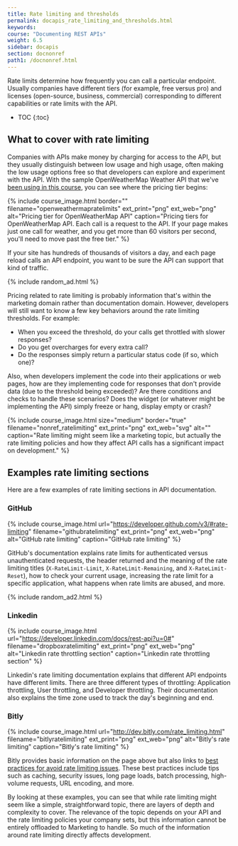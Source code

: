 ```yaml
---
title: Rate limiting and thresholds
permalink: docapis_rate_limiting_and_thresholds.html
keywords:
course: "Documenting REST APIs"
weight: 6.5
sidebar: docapis
section: docnonref
path1: /docnonref.html
---
```


Rate limits determine how frequently you can call a particular endpoint. Usually companies have different tiers (for example, free versus pro) and licenses (open-source, business, commercial) corresponding to different capabilities or rate limits with the API.

* TOC
{:toc}

## What to cover with rate limiting

Companies with APIs make money by charging for access to the API, but they usually distinguish between low usage and high usage, often making the low usage options free so that developers can explore and experiment with the API. With the sample OpenWeatherMap Weather API that we've [been using in this course](docapis_scenario_for_using_weather_api.html), you can see where the pricing tier begins:

{% include course_image.html border="" filename="openweathermapratelimits" ext_print="png" ext_web="png" alt="Pricing tier for OpenWeatherMap API" caption="Pricing tiers for OpenWeatherMap API. Each call is a request to the API. If your page makes just one call for weather, and you get more than 60 visitors per second, you'll need to move past the free tier." %}

If your site has hundreds of thousands of visitors a day, and each page reload calls an API endpoint, you want to be sure the API can support that kind of traffic.

{% include random_ad.html %}

Pricing related to rate limiting is probably information that's within the marketing domain rather than documentation domain. However, developers will still want to know a few key behaviors around the rate limiting thresholds. For example:

* When you exceed the threshold, do your calls get throttled with slower responses?
* Do you get overcharges for every extra call?
* Do the responses simply return a particular status code (if so, which one)?

Also, when developers implement the code into their applications or web pages, how are they implementing code for responses that don't provide data (due to the threshold being exceeded)? Are there conditions and checks to handle these scenarios? Does the widget (or whatever might be implementing the API) simply freeze or hang, display empty or crash?

{% include course_image.html size="medium" border="true" filename="nonref_ratelimiting" ext_print="png" ext_web="svg" alt="" caption="Rate limiting might seem like a marketing topic, but actually the rate limiting policies and how they affect API calls has a significant impact on development." %}

## Examples rate limiting sections

Here are a few examples of rate limiting sections in API documentation.

### GitHub

{% include course_image.html url="https://developer.github.com/v3/#rate-limiting" filename="githubratelimiting" ext_print="png" ext_web="png" alt="GitHub rate limiting" caption="GitHub rate limiting" %}

GitHub's documentation explains rate limits for authenticated versus unauthenticated requests, the header returned and the meaning of the rate limiting titles (`X-RateLimit-Limit`, `X-RateLimit-Remaining`, and `X-RateLimit-Reset`), how to check your current usage, increasing the rate limit for a specific application, what happens when rate limits are abused, and more.

{% include random_ad2.html %}

### Linkedin

{% include course_image.html url="https://developer.linkedin.com/docs/rest-api?u=0#" filename="dropboxratelimiting" ext_print="png" ext_web="png" alt="Linkedin rate throttling section" caption="Linkedin rate throttling section" %}

Linkedin's rate limiting documentation explains that different API endpoints have different limits. There are three different types of throttling: Application throttling, User throttling, and Developer throttling. Their documentation also explains the time zone used to track the day's beginning and end.

### Bitly

{% include course_image.html url="http://dev.bitly.com/rate_limiting.html" filename="bitlyratelimiting" ext_print="png" ext_web="png" alt="Bitly's rate limiting" caption="Bitly's rate limiting" %}

Bitly provides basic information on the page above but also links to [best practices for avoid rate limiting issues](http://dev.bitly.com/best_practices.html). These best practices include tips such as caching, security issues, long page loads, batch processing, high-volume requests, URL encoding, and more.

By looking at these examples, you can see that while rate limiting might seem like a simple, straightforward topic, there are layers of depth and complexity to cover. The relevance of the topic depends on your API and the rate limiting policies your company sets, but this information cannot be entirely offloaded to Marketing to handle. So much of the information around rate limiting directly affects development.
